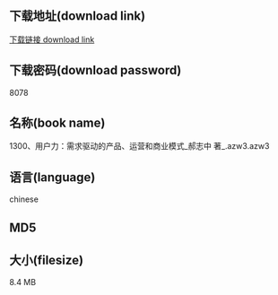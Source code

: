 ## 下载地址(download link)
[下载链接 download link](https://voluble-croquembouche-d321dc.netlify.app/?s=1300%E3%80%81%E7%94%A8%E6%88%B7%E5%8A%9B%EF%BC%9A%E9%9C%80%E6%B1%82%E9%A9%B1%E5%8A%A8%E7%9A%84%E4%BA%A7%E5%93%81%E3%80%81%E8%BF%90%E8%90%A5%E5%92%8C%E5%95%86%E4%B8%9A%E6%A8%A1%E5%BC%8F_%E9%83%9D%E5%BF%97%E4%B8%AD+%E8%91%97_.azw3)

## 下载密码(download password)
8078

## 名称(book name)
1300、用户力：需求驱动的产品、运营和商业模式_郝志中 著_.azw3.azw3

## 语言(language)
chinese

## MD5


## 大小(filesize)
8.4 MB
